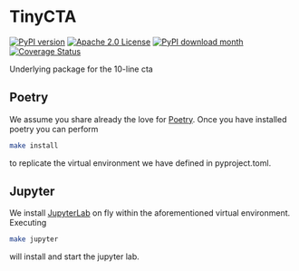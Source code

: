 # TinyCTA

[![PyPI version](https://badge.fury.io/py/tinycta.svg)](https://badge.fury.io/py/tinycta)
[![Apache 2.0 License](https://img.shields.io/badge/License-APACHEv2-brightgreen.svg)](https://github.com/tschm/tinycta/blob/master/LICENSE)
[![PyPI download month](https://img.shields.io/pypi/dm/tinycta.svg)](https://pypi.python.org/pypi/tinycta/)
[![Coverage Status](https://coveralls.io/repos/github/tschm/tinycta/badge.png?branch=main)](https://coveralls.io/github/tschm/tinycta?branch=main)

Underlying package for the 10-line cta

## Poetry

We assume you share already the love for [Poetry](https://python-poetry.org).
Once you have installed poetry you can perform

```bash
make install
```

to replicate the virtual environment we have defined in pyproject.toml.

## Jupyter

We install [JupyterLab](https://jupyter.org) on fly within the aforementioned
virtual environment. Executing

```bash
make jupyter
```

will install and start the jupyter lab.
